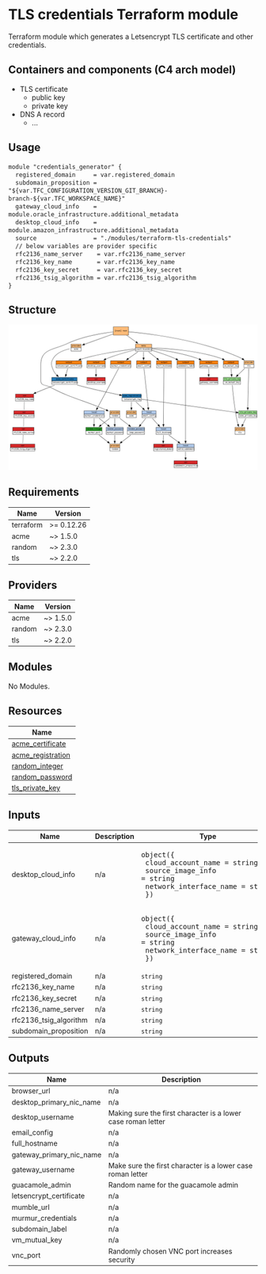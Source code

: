 # TLS credentials Terraform module

Terraform module which generates a Letsencrypt TLS certificate and other credentials.

## Containers and components (C4 arch model)

- TLS certificate
  - public key
  - private key
- DNS A record
  - ...

## Usage

```hcl
module "credentials_generator" {
  registered_domain     = var.registered_domain
  subdomain_proposition = "${var.TFC_CONFIGURATION_VERSION_GIT_BRANCH}-branch-${var.TFC_WORKSPACE_NAME}"
  gateway_cloud_info    = module.oracle_infrastructure.additional_metadata
  desktop_cloud_info    = module.amazon_infrastructure.additional_metadata
  source                = "./modules/terraform-tls-credentials"
  // below variables are provider specific
  rfc2136_name_server    = var.rfc2136_name_server
  rfc2136_key_name       = var.rfc2136_key_name
  rfc2136_key_secret     = var.rfc2136_key_secret
  rfc2136_tsig_algorithm = var.rfc2136_tsig_algorithm
}
```

## Structure

![Visualization of resource dependencies](./documentation/terraform-graph.png "Generated by using the blast-radius tool")

<!-- BEGINNING OF PRE-COMMIT-TERRAFORM DOCS HOOK -->
## Requirements

| Name | Version |
|------|---------|
| terraform | >= 0.12.26 |
| acme | ~> 1.5.0 |
| random | ~> 2.3.0 |
| tls | ~> 2.2.0 |

## Providers

| Name | Version |
|------|---------|
| acme | ~> 1.5.0 |
| random | ~> 2.3.0 |
| tls | ~> 2.2.0 |

## Modules

No Modules.

## Resources

| Name |
|------|
| [acme_certificate](https://registry.terraform.io/providers/terraform-providers/acme/latest/docs/resources/certificate) |
| [acme_registration](https://registry.terraform.io/providers/terraform-providers/acme/latest/docs/resources/registration) |
| [random_integer](https://registry.terraform.io/providers/hashicorp/random/latest/docs/resources/integer) |
| [random_password](https://registry.terraform.io/providers/hashicorp/random/latest/docs/resources/password) |
| [tls_private_key](https://registry.terraform.io/providers/hashicorp/tls/latest/docs/resources/private_key) |

## Inputs

| Name | Description | Type | Default | Required |
|------|-------------|------|---------|:--------:|
| desktop\_cloud\_info | n/a | <pre>object({<br>    cloud_account_name     = string<br>    source_image_info      = string<br>    network_interface_name = string<br>  })</pre> | n/a | yes |
| gateway\_cloud\_info | n/a | <pre>object({<br>    cloud_account_name     = string<br>    source_image_info      = string<br>    network_interface_name = string<br>  })</pre> | n/a | yes |
| registered\_domain | n/a | `string` | n/a | yes |
| rfc2136\_key\_name | n/a | `string` | n/a | yes |
| rfc2136\_key\_secret | n/a | `string` | n/a | yes |
| rfc2136\_name\_server | n/a | `string` | n/a | yes |
| rfc2136\_tsig\_algorithm | n/a | `string` | n/a | yes |
| subdomain\_proposition | n/a | `string` | n/a | yes |

## Outputs

| Name | Description |
|------|-------------|
| browser\_url | n/a |
| desktop\_primary\_nic\_name | n/a |
| desktop\_username | Making sure the first character is a lower case roman letter |
| email\_config | n/a |
| full\_hostname | n/a |
| gateway\_primary\_nic\_name | n/a |
| gateway\_username | Make sure the first character is a lower case roman letter |
| guacamole\_admin | Random name for the guacamole admin |
| letsencrypt\_certificate | n/a |
| mumble\_url | n/a |
| murmur\_credentials | n/a |
| subdomain\_label | n/a |
| vm\_mutual\_key | n/a |
| vnc\_port | Randomly chosen VNC port increases security |
<!-- END OF PRE-COMMIT-TERRAFORM DOCS HOOK -->
